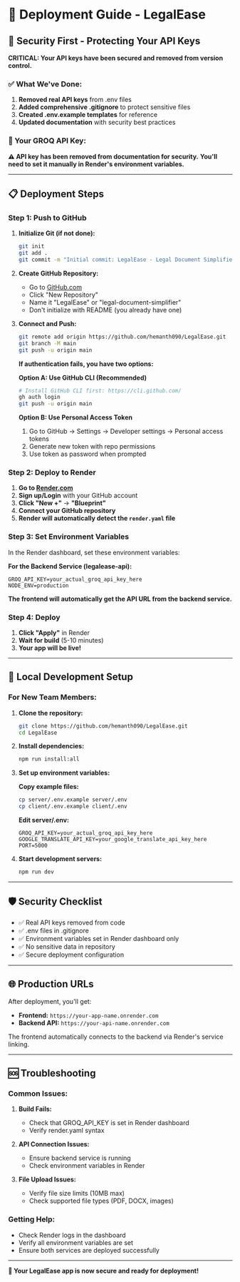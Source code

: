 # 🚀 Deployment Guide - LegalEase

## 🔐 Security First - Protecting Your API Keys

**CRITICAL: Your API keys have been secured and removed from version control.**

### ✅ What We've Done:
1. **Removed real API keys** from .env files
2. **Added comprehensive .gitignore** to protect sensitive files
3. **Created .env.example templates** for reference
4. **Updated documentation** with security best practices

### 🔑 Your GROQ API Key:
**⚠️ API key has been removed from documentation for security.**
**You'll need to set it manually in Render's environment variables.**

---

## 📋 Deployment Steps

### Step 1: Push to GitHub

1. **Initialize Git (if not done):**
   ```bash
   git init
   git add .
   git commit -m "Initial commit: LegalEase - Legal Document Simplifier"
   ```

2. **Create GitHub Repository:**
   - Go to [GitHub.com](https://github.com)
   - Click "New Repository"
   - Name it "LegalEase" or "legal-document-simplifier"
   - Don't initialize with README (you already have one)

3. **Connect and Push:**
   ```bash
   git remote add origin https://github.com/hemanth090/LegalEase.git
   git branch -M main
   git push -u origin main
   ```
   
   **If authentication fails, you have two options:**
   
   **Option A: Use GitHub CLI (Recommended)**
   ```bash
   # Install GitHub CLI first: https://cli.github.com/
   gh auth login
   git push -u origin main
   ```
   
   **Option B: Use Personal Access Token**
   1. Go to GitHub → Settings → Developer settings → Personal access tokens
   2. Generate new token with repo permissions
   3. Use token as password when prompted

### Step 2: Deploy to Render

1. **Go to [Render.com](https://render.com)**
2. **Sign up/Login** with your GitHub account
3. **Click "New +"** → **"Blueprint"**
4. **Connect your GitHub repository**
5. **Render will automatically detect the `render.yaml` file**

### Step 3: Set Environment Variables

In the Render dashboard, set these environment variables:

**For the Backend Service (legalease-api):**
```
GROQ_API_KEY=your_actual_groq_api_key_here
NODE_ENV=production
```

**The frontend will automatically get the API URL from the backend service.**

### Step 4: Deploy

1. **Click "Apply"** in Render
2. **Wait for build** (5-10 minutes)
3. **Your app will be live!**

---

## 🔧 Local Development Setup

### For New Team Members:

1. **Clone the repository:**
   ```bash
   git clone https://github.com/hemanth090/LegalEase.git
   cd LegalEase
   ```

2. **Install dependencies:**
   ```bash
   npm run install:all
   ```

3. **Set up environment variables:**
   
   **Copy example files:**
   ```bash
   cp server/.env.example server/.env
   cp client/.env.example client/.env
   ```
   
   **Edit server/.env:**
   ```env
   GROQ_API_KEY=your_actual_groq_api_key_here
   GOOGLE_TRANSLATE_API_KEY=your_google_translate_api_key_here
   PORT=5000
   ```

4. **Start development servers:**
   ```bash
   npm run dev
   ```

---

## 🛡️ Security Checklist

- ✅ Real API keys removed from code
- ✅ .env files in .gitignore
- ✅ Environment variables set in Render dashboard only
- ✅ No sensitive data in repository
- ✅ Secure deployment configuration

---

## 🌐 Production URLs

After deployment, you'll get:
- **Frontend:** `https://your-app-name.onrender.com`
- **Backend API:** `https://your-api-name.onrender.com`

The frontend automatically connects to the backend via Render's service linking.

---

## 🆘 Troubleshooting

### Common Issues:

1. **Build Fails:**
   - Check that GROQ_API_KEY is set in Render dashboard
   - Verify render.yaml syntax

2. **API Connection Issues:**
   - Ensure backend service is running
   - Check environment variables in Render

3. **File Upload Issues:**
   - Verify file size limits (10MB max)
   - Check supported file types (PDF, DOCX, images)

### Getting Help:
- Check Render logs in the dashboard
- Verify all environment variables are set
- Ensure both services are deployed successfully

---

**🎉 Your LegalEase app is now secure and ready for deployment!**
